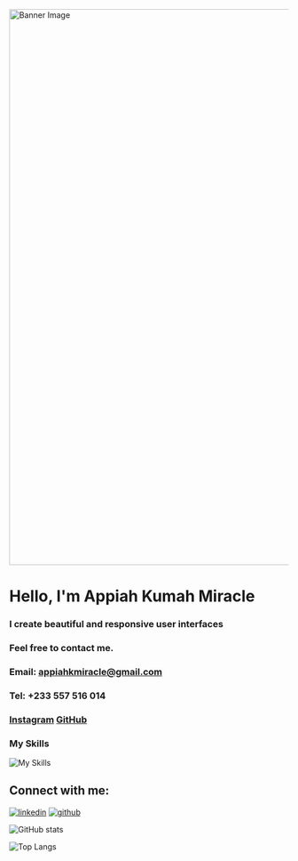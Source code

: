 <img src="public/banner-image.png" alt="Banner Image" width=1000 >

# Hello, I'm Appiah Kumah Miracle

### I create beautiful and responsive user interfaces 
### Feel free to contact me. 
### Email: **appiahkmiracle@gmail.com** 
### Tel: **+233 557 516 014** 
### [Instagram](https://www.instagram.com/glenmacdev/) [GitHub](https://github.com/Appiah-K-Miracle/) 
### My Skills 
![My Skills](https://skillicons.dev/icons?i=html,css,js,ts,tailwind,react,next,flutter,mysql,postgres,postman,git,github)

## Connect with me:
[![linkedin](https://skillicons.dev/icons?i=linkedin)](https://www.linkedin.com/in/appiah-k-miracle-205805264/)
[![github](https://skillicons.dev/icons?i=github)](https://github.com/Appiah-K-Miracle/)

![GitHub stats](https://github-readme-stats.vercel.app/api?username=Appiah-K-Miracle&show_icons=true&theme=tokyonight)

![Top Langs](https://github-readme-stats.vercel.app/api/top-langs/?username=Appiah-K-Miracle&theme=tokyonight)

<!--
**GlenMac90/GlenMac90** is a ✨ _special_ ✨ repository because its `README.md` (this file) appears on your GitHub profile.

Here are some ideas to get you started:

- 🔭 I’m currently working on ...
- 🌱 I’m currently learning ...
- 👯 I’m looking to collaborate on ...
- 🤔 I’m looking for help with ...
- 💬 Ask me about ...
- 📫 How to reach me: ...
- 😄 Pronouns: ...
- ⚡ Fun fact: ...
-->
